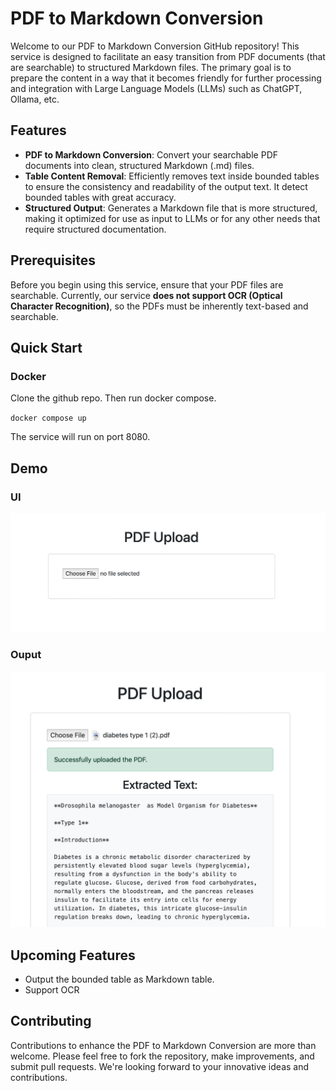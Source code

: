 # PDF to Markdown Conversion 

Welcome to our PDF to Markdown Conversion GitHub repository! This service is designed to facilitate an easy transition from PDF documents (that are searchable) to structured Markdown files. The primary goal is to prepare the content in a way that it becomes friendly for further processing and integration with Large Language Models (LLMs) such as ChatGPT, Ollama, etc.

## Features

- **PDF to Markdown Conversion**: Convert your searchable PDF documents into clean, structured Markdown (.md) files.
- **Table Content Removal**: Efficiently removes text inside bounded tables to ensure the consistency and readability of the output text. It detect bounded tables with great accuracy.
- **Structured Output**: Generates a Markdown file that is more structured, making it optimized for use as input to LLMs or for any other needs that require structured documentation.

## Prerequisites

Before you begin using this service, ensure that your PDF files are searchable. Currently, our service **does not support OCR (Optical Character Recognition)**, so the PDFs must be inherently text-based and searchable.

## Quick Start
### Docker
Clone the github repo. Then run docker compose.

`docker compose up`

The service will run on port 8080.


## Demo

### UI
![alt text](image.png)

### Ouput
![alt text](image-1.png)


## Upcoming Features

- Output the bounded table as Markdown table.
- Support OCR

## Contributing

Contributions to enhance the PDF to Markdown Conversion are more than welcome. Please feel free to fork the repository, make improvements, and submit pull requests. We're looking forward to your innovative ideas and contributions.
